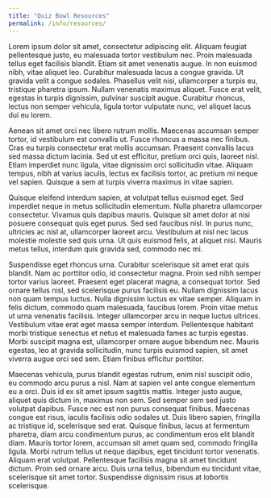 ```yaml
---
title: "Quiz Bowl Resources"
permalink: /info/resources/
---
```

Lorem ipsum dolor sit amet, consectetur adipiscing elit. Aliquam feugiat pellentesque justo, eu malesuada tortor vestibulum nec. Proin malesuada tellus eget facilisis blandit. Etiam sit amet venenatis augue. In non euismod nibh, vitae aliquet leo. Curabitur malesuada lacus a congue gravida. Ut gravida velit a congue sodales. Phasellus velit nisi, ullamcorper a turpis eu, tristique pharetra ipsum. Nullam venenatis maximus aliquet. Fusce erat velit, egestas in turpis dignissim, pulvinar suscipit augue. Curabitur rhoncus, lectus non semper vehicula, ligula tortor vulputate nunc, vel aliquet lacus dui eu lorem.

Aenean sit amet orci nec libero rutrum mollis. Maecenas accumsan semper tortor, id vestibulum est convallis ut. Fusce rhoncus a massa nec finibus. Cras eu turpis consectetur erat mollis accumsan. Praesent convallis lacus sed massa dictum lacinia. Sed ut est efficitur, pretium orci quis, laoreet nisl. Etiam imperdiet nunc ligula, vitae dignissim orci sollicitudin vitae. Aliquam tempus, nibh at varius iaculis, lectus ex facilisis tortor, ac pretium mi neque vel sapien. Quisque a sem at turpis viverra maximus in vitae sapien.

Quisque eleifend interdum sapien, at volutpat tellus euismod eget. Sed imperdiet neque in metus sollicitudin elementum. Nulla pharetra ullamcorper consectetur. Vivamus quis dapibus mauris. Quisque sit amet dolor at nisi posuere consequat quis eget purus. Sed sed faucibus nisl. In purus nunc, ultricies ac nisl at, ullamcorper laoreet arcu. Vestibulum at nisl nec lacus molestie molestie sed quis urna. Ut quis euismod felis, at aliquet nisi. Mauris metus tellus, interdum quis gravida sed, commodo nec mi.

Suspendisse eget rhoncus urna. Curabitur scelerisque sit amet erat quis blandit. Nam ac porttitor odio, id consectetur magna. Proin sed nibh semper tortor varius laoreet. Praesent eget placerat magna, a consequat tortor. Sed ornare tellus nisl, sed scelerisque purus facilisis eu. Nullam dignissim lacus non quam tempus luctus. Nulla dignissim luctus ex vitae semper. Aliquam in felis dictum, commodo quam malesuada, faucibus lorem. Proin vitae metus ut urna venenatis facilisis. Integer ullamcorper arcu in neque luctus ultrices. Vestibulum vitae erat eget massa semper interdum. Pellentesque habitant morbi tristique senectus et netus et malesuada fames ac turpis egestas. Morbi suscipit magna est, ullamcorper ornare augue bibendum nec. Mauris egestas, leo at gravida sollicitudin, nunc turpis euismod sapien, sit amet viverra augue orci sed sem. Etiam finibus efficitur porttitor.

Maecenas vehicula, purus blandit egestas rutrum, enim nisl suscipit odio, eu commodo arcu purus a nisl. Nam at sapien vel ante congue elementum eu a orci. Duis id ex sit amet ipsum sagittis mattis. Integer justo augue, aliquet quis dictum in, maximus non sem. Sed semper sem sed justo volutpat dapibus. Fusce nec est non purus consequat finibus. Maecenas congue est risus, iaculis facilisis odio sodales ut. Duis libero sapien, fringilla ac tristique id, scelerisque sed erat. Quisque finibus, lacus at fermentum pharetra, diam arcu condimentum purus, ac condimentum eros elit blandit diam. Mauris tortor lorem, accumsan sit amet quam sed, commodo fringilla ligula. Morbi rutrum tellus ut neque dapibus, eget tincidunt tortor venenatis. Aliquam erat volutpat. Pellentesque facilisis magna sit amet tincidunt dictum. Proin sed ornare arcu. Duis urna tellus, bibendum eu tincidunt vitae, scelerisque sit amet tortor. Suspendisse dignissim risus at lobortis scelerisque. 

